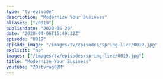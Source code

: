 ```yaml
---
type: "tv-episode"
description: "Modernize Your Business"
aliases: ["/0019"]
publishdate: "2020-05-29"
date: "2020-04-06T15:49:32Z"
episode: "0019"
episode_image: "/images/tv/episodes/spring-live/0019.jpg"
explicit: "no"
images: ["/images/tv/episodes/spring-live/0019.jpg"]
title: "Modernize Your Business"
youtube: "ZOstvragO2M"
---
```


